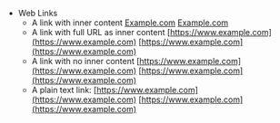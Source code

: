 - Web Links
  - A link with inner content [Example.com](https://www.example.com)
    [Example.com](https://www.example.com)
  - A link with full URL as inner content [https://www.example.com](https://www.example.com)
    [https://www.example.com](https://www.example.com)
  - A link with no inner content [https://www.example.com](https://www.example.com)
    [https://www.example.com](https://www.example.com)
  - A plain text link: [https://www.example.com](https://www.example.com)
    [https://www.example.com](https://www.example.com)
